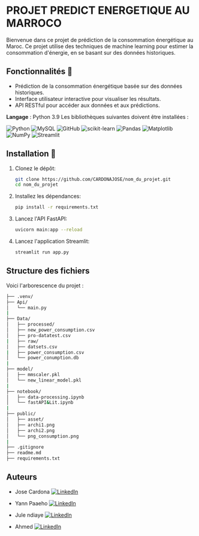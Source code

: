 
# PROJET PREDICT ENERGETIQUE AU MARROCO

Bienvenue dans ce projet de prédiction de la consommation énergétique au Maroc. Ce projet utilise des techniques de machine learning pour estimer la consommation d'énergie, en se basant sur des données historiques.

## Fonctionnalités 🌟
- Prédiction de la consommation énergétique basée sur des données historiques.
- Interface utilisateur interactive pour visualiser les résultats.
- API RESTful pour accéder aux données et aux prédictions.

**Langage** : Python 3.9
Les bibliothèques suivantes doivent être installées :

![Python](https://img.shields.io/badge/python-3670A0?style=for-the-badge&logo=python&logoColor=ffdd54)
![MySQL](https://img.shields.io/badge/mysql-4479A1.svg?style=for-the-badge&logo=mysql&logoColor=white)
![GitHub](https://img.shields.io/badge/github-%23121011.svg?style=for-the-badge&logo=github&logoColor=white)
![scikit-learn](https://img.shields.io/badge/scikit--learn-%23F7931E.svg?style=for-the-badge&logo=scikit-learn&logoColor=white)
![Pandas](https://img.shields.io/badge/pandas-%23150458.svg?style=for-the-badge&logo=pandas&logoColor=white)
![Matplotlib](https://img.shields.io/badge/Matplotlib-%23ffffff.svg?style=for-the-badge&logo=Matplotlib&logoColor=black)
![NumPy](https://img.shields.io/badge/numpy-%23013243.svg?style=for-the-badge&logo=numpy&logoColor=white)
![Streamlit](https://img.shields.io/badge/Streamlit-%23ffffff.svg?style=for-the-badge&logo=Streamlit&logoColor=black)


## Installation 🔧
1. Clonez le dépôt:
   ```bash
   git clone https://github.com/CARDONAJOSE/nom_du_projet.git
   cd nom_du_projet
   ```

2. Installez les dépendances:
   ```bash
   pip install -r requirements.txt
   ```

3. Lancez l'API FastAPI:
   ```bash
   uvicorn main:app --reload
   ```

4. Lancez l'application Streamlit:
   ```bash
   streamlit run app.py
   ```

## Structure des fichiers

Voici l'arborescence du projet :

```bash
├── .venv/
├── Api/
│   └── main.py
|
├── Data/
│   ├── processed/
│   ├── new_power_consumption.csv
│   ├── pro-datatest.csv
|   ├── raw/
│   ├── datsets.csv
|   ├── power_consumption.csv
│   └── power_conumption.db
|
├── model/
│   ├── mmscaler.pkl
│   └── new_linear_model.pkl
|
├── notebook/
│   ├── data-processing.ipynb
│   └── fastAPI&Lit.ipynb
|
├── public/
│   ├── asset/
│   ├── archi1.png
│   ├── archi2.png
│   └── png_consumption.png
|
├── .gitignore
├── readme.md
├── requirements.txt
```
## Auteurs
- Jose Cardona
[![LinkedIn](https://img.shields.io/badge/linkedin-%230077B5.svg?style=for-the-badge&logo=linkedin&logoColor=white)](https://www.linkedin.com/in/jose-fabian-cardona-hernandez/)

- Yann Paaeho
[![LinkedIn](https://img.shields.io/badge/linkedin-%230077B5.svg?style=for-the-badge&logo=linkedin&logoColor=white)](https://www.linkedin.com/in/yann-paaeho/)

- Jule ndiaye
[![LinkedIn](https://img.shields.io/badge/linkedin-%230077B5.svg?style=for-the-badge&logo=linkedin&logoColor=white)](https://www.linkedin.com/in/jules-ndiaye-53b52b170/)

- Ahmed 
[![LinkedIn](https://img.shields.io/badge/linkedin-%230077B5.svg?style=for-the-badge&logo=linkedin&logoColor=white)](https://www.linkedin.com/in/jose-fabian-cardona-hernandez/)